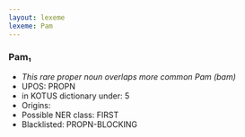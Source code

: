 ```yaml
---
layout: lexeme
lexeme: Pam
---
```


###  Pam₁

* _This rare proper noun overlaps more common *Pam* (bam)_
* UPOS:  PROPN
* in KOTUS dictionary under:  5
* Origins: 
* Possible NER class:  FIRST
* Blacklisted:  PROPN-BLOCKING

